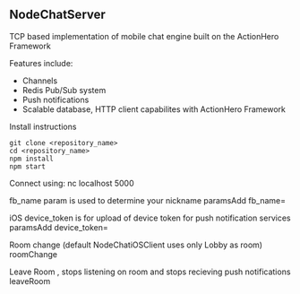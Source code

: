 NodeChatServer
-
TCP based implementation of mobile chat engine built on the ActionHero Framework

Features include:
- Channels
- Redis Pub/Sub system
- Push notifications
- Scalable database, HTTP client capabilites with ActionHero Framework 

Install instructions

    git clone <repository_name>
    cd <repository_name>
    npm install
    npm start
    
Connect using:
    nc localhost 5000
    
fb_name param is used to determine your nickname
    paramsAdd fb_name=<your-name-here>
    
iOS device_token is for upload of device token for push notification services
    paramsAdd device_token=<your-device-token>
    
Room change (default NodeChatiOSClient uses only Lobby as room)
    roomChange <room-name>
    
Leave Room , stops listening on room and stops recieving push notifications
    leaveRoom <room-name>
